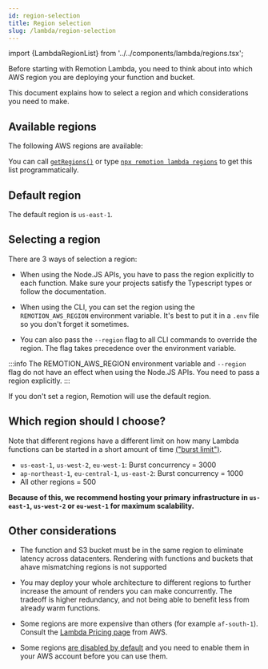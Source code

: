 ```yaml
---
id: region-selection
title: Region selection
slug: /lambda/region-selection
---
```


import {LambdaRegionList} from '../../components/lambda/regions.tsx';

Before starting with Remotion Lambda, you need to think about into which AWS region you are deploying your function and bucket.

This document explains how to select a region and which considerations you need to make.

## Available regions

The following AWS regions are available:

<LambdaRegionList />

You can call [`getRegions()`](/docs/lambda/getregions) or type [`npx remotion lambda regions`](/docs/lambda/cli/regions) to get this list programmatically.

## Default region

The default region is `us-east-1`.

## Selecting a region

There are 3 ways of selection a region:

- When using the Node.JS APIs, you have to pass the region explicitly to each function. Make sure your projects satisfy the Typescript types or follow the documentation.

- When using the CLI, you can set the region using the `REMOTION_AWS_REGION` environment variable. It's best to put it in a `.env` file so you don't forget it sometimes.

- You can also pass the `--region` flag to all CLI commands to override the region. The flag takes precedence over the environment variable.

:::info
The REMOTION_AWS_REGION environment variable and `--region` flag do not have an effect when using the Node.JS APIs. You need to pass a region explicitly.
:::

If you don't set a region, Remotion will use the default region.

## Which region should I choose?

Note that different regions have a different limit on how many Lambda functions can be started in a short amount of time [("burst limit")](https://docs.aws.amazon.com/lambda/latest/dg/invocation-scaling.html).

- `us-east-1`, `us-west-2`, `eu-west-1`: Burst concurrency = 3000
- `ap-northeast-1`, `eu-central-1`, `us-east-2`: Burst concurrency = 1000
- All other regions = 500

**Because of this, we recommend hosting your primary infrastructure in `us-east-1`, `us-west-2` or `eu-west-1` for maximum scalability.**

## Other considerations

- The function and S3 bucket must be in the same region to eliminate latency across datacenters. Rendering with functions and buckets that ahave mismatching regions is not supported

- You may deploy your whole architecture to different regions to further increase the amount of renders you can make concurrently. The tradeoff is higher redundancy, and not being able to benefit less from already warm functions.

- Some regions are more expensive than others (for example `af-south-1`).
  Consult the [Lambda Pricing page](https://aws.amazon.com/lambda/pricing/) from AWS.

- Some regions [are disabled by default](https://docs.aws.amazon.com/general/latest/gr/rande-manage.html) and you need to enable them in your AWS account before you can use them.
